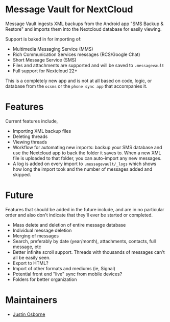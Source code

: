 # Message Vault for NextCloud
Message Vault ingests XML backups from the Android app "SMS Backup & Restore" and imports them into the Nextcloud database for easily viewing.

Support is baked in for importing of:

- Multimedia Messaging Service (MMS) 
- Rich Communication Services messages (RCS/Google Chat)
- Short Message Service (SMS) 
- Files and attachments are supported and will be saved to `.messagevault`
- Full support for Nextcloud 22+

This is a completely new app and is not at all based on code, logic, or database from the `ocsms` or the `phone sync app` that accompanies it.

# Features
Current features include,
- Importing XML backup files
- Deleting threads
- Viewing threads
- Workflow for automating new imports: backup your SMS database and use the Nextcloud app to back the folder it saves to. When a new XML file is uploaded to that folder, you can auto-import any new messages.
- A log is added on every import to `.messagevault/_logs` which shows how long the import took and the number of messages added and skipped.

# Future
Features that should be added in the future include, and are in no particular order and also don't indicate that they'll ever be started or completed.
- Mass delete and deletion of entire message database
- Individual message deletion
- Merging of messages
- Search, preferably by date (year/month), attachments, contacts, full message, etc
- Better infinite scroll support. Threads with thousands of messages can't all be easily seen.
- Export to HTML?
- Import of other formats and mediums (ie, Signal)
- Potential front end "live" sync from mobile devices?
- Folders for better organization

# Maintainers
- [Justin Osborne](https://github.com/onfire4g05)
